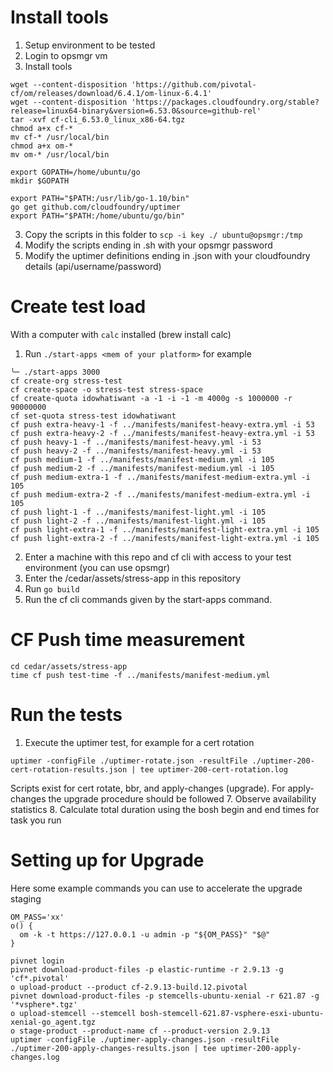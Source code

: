 # Install tools
1. Setup environment to be tested
1. Login to opsmgr vm
2. Install tools
```
wget --content-disposition 'https://github.com/pivotal-cf/om/releases/download/6.4.1/om-linux-6.4.1'
wget --content-disposition 'https://packages.cloudfoundry.org/stable?release=linux64-binary&version=6.53.0&source=github-rel'
tar -xvf cf-cli_6.53.0_linux_x86-64.tgz
chmod a+x cf-*
mv cf-* /usr/local/bin
chmod a+x om-*
mv om-* /usr/local/bin

export GOPATH=/home/ubuntu/go
mkdir $GOPATH

export PATH="$PATH:/usr/lib/go-1.10/bin"
go get github.com/cloudfoundry/uptimer
export PATH="$PATH:/home/ubuntu/go/bin"
```
3. Copy the scripts in this folder to `scp -i key ./ ubuntu@opsmgr:/tmp`
4. Modify the scripts ending in .sh with your opsmgr password
5. Modify the uptimer definitions ending in .json with your cloudfoundry details (api/username/password)

# Create test load 
With a computer with `calc` installed (brew install calc)
1. Run `./start-apps <mem of your platform>`
for example
```
╰─ ./start-apps 3000
cf create-org stress-test
cf create-space -o stress-test stress-space
cf create-quota idowhatiwant -a -1 -i -1 -m 4000g -s 1000000 -r 90000000
cf set-quota stress-test idowhatiwant
cf push extra-heavy-1 -f ../manifests/manifest-heavy-extra.yml -i 53
cf push extra-heavy-2 -f ../manifests/manifest-heavy-extra.yml -i 53
cf push heavy-1 -f ../manifests/manifest-heavy.yml -i 53
cf push heavy-2 -f ../manifests/manifest-heavy.yml -i 53
cf push medium-1 -f ../manifests/manifest-medium.yml -i 105
cf push medium-2 -f ../manifests/manifest-medium.yml -i 105
cf push medium-extra-1 -f ../manifests/manifest-medium-extra.yml -i 105
cf push medium-extra-2 -f ../manifests/manifest-medium-extra.yml -i 105
cf push light-1 -f ../manifests/manifest-light.yml -i 105
cf push light-2 -f ../manifests/manifest-light.yml -i 105
cf push light-extra-1 -f ../manifests/manifest-light-extra.yml -i 105
cf push light-extra-2 -f ../manifests/manifest-light-extra.yml -i 105
```
2. Enter a machine with this repo and cf cli with access to your test environment (you can use opsmgr)
3. Enter the /cedar/assets/stress-app in this repository 
4. Run `go build`
5. Run the cf cli commands given by the start-apps command.

# CF Push time measurement
```
cd cedar/assets/stress-app
time cf push test-time -f ../manifests/manifest-medium.yml
```
# Run the tests

1. Execute the uptimer test, for example for a cert rotation

```
uptimer -configFile ./uptimer-rotate.json -resultFile ./uptimer-200-cert-rotation-results.json | tee uptimer-200-cert-rotation.log
```
Scripts exist for cert rotate, bbr, and apply-changes (upgrade). For apply-changes the upgrade procedure should be followed 
7. Observe availability statistics
8. Calculate total duration using the bosh begin and end times for task you run

# Setting up for Upgrade
Here some example commands you can use to accelerate the upgrade staging
```
OM_PASS='xx'
o() {
  om -k -t https://127.0.0.1 -u admin -p "${OM_PASS}" "$@"
}

pivnet login
pivnet download-product-files -p elastic-runtime -r 2.9.13 -g 'cf*.pivotal'
o upload-product --product cf-2.9.13-build.12.pivotal
pivnet download-product-files -p stemcells-ubuntu-xenial -r 621.87 -g '*vsphere*.tgz'
o upload-stemcell --stemcell bosh-stemcell-621.87-vsphere-esxi-ubuntu-xenial-go_agent.tgz
o stage-product --product-name cf --product-version 2.9.13
uptimer -configFile ./uptimer-apply-changes.json -resultFile ./uptimer-200-apply-changes-results.json | tee uptimer-200-apply-changes.log
```
